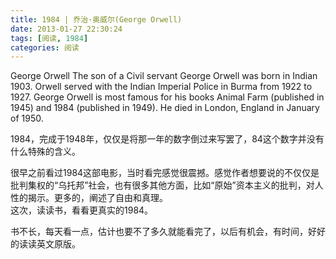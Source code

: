 ```yaml
---
title: 1984 | 乔治·奥威尔(George Orwell)
date: 2013-01-27 22:30:24
tags: [阅读, 1984]
categories: 阅读
---
```

George Orwell The son of a Civil servant George Orwell was born in Indian 1903. Orwell served with the Indian Imperial Police in Burma from 1922 to 1927. George Orwell is most famous for his books Animal Farm (published in 1945) and 1984 (published in 1949). He died in London, England in January of 1950.

1984，完成于1948年，仅仅是将那一年的数字倒过来写罢了，84这个数字并没有什么特殊的含义。

很早之前看过1984这部电影，当时看完感觉很震撼。感觉作者想要说的不仅仅是批判集权的“乌托邦”社会，也有很多其他方面，比如“原始”资本主义的批判，对人性的揭示。更多的，阐述了自由和真理。  
这次，读读书，看看更真实的1984。

书不长，每天看一点，估计也要不了多久就能看完了，以后有机会，有时间，好好的读读英文原版。